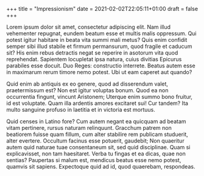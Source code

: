 +++
title = "Impressionism"
date = 2021-02-02T22:05:11+01:00
draft = false
+++

Lorem ipsum dolor sit amet, consectetur adipiscing elit. Nam illud
vehementer repugnat, eundem beatum esse et multis malis oppressum. Qui
potest igitur habitare in beata vita summi mali metus? Quis enim
confidit semper sibi illud stabile et firmum permansurum, quod fragile
et caducum sit? His enim rebus detractis negat se reperire in asotorum
vita quod reprehendat. Sapientem locupletat ipsa natura, cuius
divitias Epicurus parabiles esse docuit. Duo Reges: constructio
interrete. Beatus autem esse in maximarum rerum timore nemo
potest. Ubi ut eam caperet aut quando?

Quid enim ab antiquis ex eo genere, quod ad disserendum valet,
praetermissum est? Non est igitur voluptas bonum. Quod ea non
occurrentia fingunt, vincunt Aristonem; Uterque enim summo bono
fruitur, id est voluptate. Quam illa ardentis amores excitaret sui!
Cur tandem? Ita multo sanguine profuso in laetitia et in victoria est
mortuus.

Quid censes in Latino fore? Cum autem negant ea quicquam ad beatam
vitam pertinere, rursus naturam relinquunt. Gracchum patrem non
beatiorem fuisse quam fillum, cum alter stabilire rem publicam
studuerit, alter evertere. Occultum facinus esse potuerit, gaudebit;
Non quaeritur autem quid naturae tuae consentaneum sit, sed quid
disciplinae. Quam si explicavisset, non tam haesitaret. Verba tu
fingas et ea dicas, quae non sentias? Paupertas si malum est, mendicus
beatus esse nemo potest, quamvis sit sapiens. Expectoque quid ad id,
quod quaerebam, respondeas.
